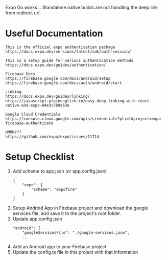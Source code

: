 Expo Go works... Standalone native builds are not handling the deep link from redirect url.

Useful Documentation
===
    This is the official expo authentication package
    https://docs.expo.dev/versions/latest/sdk/auth-session/

    This is a setup guide for various authentication methods
    https://docs.expo.dev/guides/authentication/

    Firebase Docs
    https://firebase.google.com/docs/android/setup
    https://firebase.google.com/docs/auth/android/start

    Linking
    https://docs.expo.dev/guides/linking/
    https://javascript.plainenglish.io/easy-deep-linking-with-react-native-and-expo-84e3c7b9d63e

    Google Cloud Credentials
    https://console.cloud.google.com/apis/credentials?pli=1&project=expo-firebase-authenticate

    HMMM???
    https://github.com/expo/expo/issues/11714
    
Setup Checklist
===
1. Add scheme to app.json (or app.config.json)
    ```
    {
        "expo": {
            "scheme": "expofire"
        }
    }

2. Setup Android App in Firebase project and download the google services file, and save it to the project's root folder.
3. Update app.config.json
    ```
    "android": {
		"googleServicesFile": "./google-services.json",
        ...

4. Add an Android app to your Firebase project
5. Update the config.ts file in this project with that information